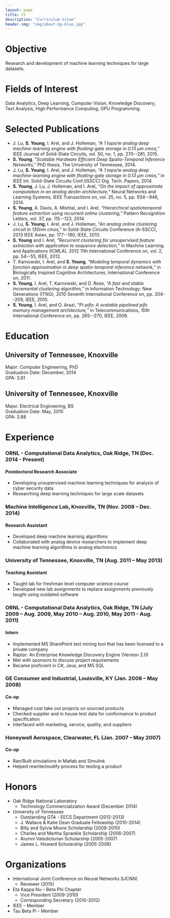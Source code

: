 ```yaml
---
layout: page
title: CV
description: "Curriculum Vitae"
header-img: "img/about-bg-blue.jpg"
---
```


# Objective
Research and development of machine learning techniques for large datasets.

# Fields of Interest
Data Analytics, Deep Learning, Computer Vision, Knowledge Discovery, Text Analysis,
High Performance Computing, GPU Programming.

# Selected Publications
* J. Lu, **S. Young**, I. Arel, and J. Holleman, *“A 1 tops/w analog deep machine-learning engine with floating-gate storage in 0.13 μm cmos,”* IEEE Journal of Solid-State Circuits, vol. 50, no. 1, pp. 270--281, 2015.
* **S. Young**, *"Scalable Hardware Efficient Deep Spatio-Temporal Inference Networks,"* PhD thesis, The University of Tennessee, 2014.
* J. Lu, **S. Young**, I. Arel, and J. Holleman, *“A 1 tops/w analog deep machine-learning engine with floating-gate storage in 0.13 μm cmos,”* in IEEE Int. Solid-State Circuits Conf.(ISSCC) Dig. Tech. Papers, 2014.
* **S. Young**, J. Lu, J. Holleman, and I. Arel, *“On the impact of approximate computation in an analog destin architecture,”* Neural Networks and Learning Systems, IEEE Transactions on, vol. 25, no. 5, pp. 934--946, 2014.
* **S. Young**, A. Davis, A. Mishtal, and I. Arel, *“Hierarchical spatiotemporal feature extraction using recurrent online clustering,”* Pattern Recognition Letters, vol. 37, pp. 115--123, 2014.
* J. Lu, **S. Young**, I. Arel, and J. Holleman, *“An analog online clustering circuit in 130nm cmos,”* in Solid-State Circuits Conference (A-SSCC), 2013 IEEE Asian, pp. 177--180, IEEE, 2013.
* **S. Young** and I. Arel, *“Recurrent clustering for unsupervised feature extraction with application to sequence detection,”* in Machine Learning and Applications (ICMLA), 2012 11th International Conference on, vol. 2, pp. 54--55, IEEE, 2012.
* T. Karnowski, I. Arel, and **S. Young**, *“Modeling temporal dynamics with function approximation in deep spatio-temporal inference network,”* in Biologically Inspired Cognitive Architectures, International Conference on, 2011.
* **S. Young**, I. Arel, T. Karnowski, and D. Rose, *“A fast and stable incremental clustering algorithm,”* in Information Technology: New Generations (ITNG), 2010 Seventh International Conference on, pp. 204--209, IEEE, 2010.
* **S. Young**, I. Arel, and O. Arazi, *“Pi-pifo: A scalable pipelined pifo memory management architecture,”* in Telecommunications, 10th International Conference on, pp. 265--270, IEEE, 2009.

# Education

## University of Tennessee, Knoxville
Major: Computer Engineering, PhD   
Graduation Date: December, 2014  
GPA: 3.81

## University of Tennessee, Knoxville
Major: Electrical Engineering, BS   
Graduation Date: May, 2010  
GPA: 3.88

# Experience

### ORNL - Computational Data Analytics, Oak Ridge, TN (Dec. 2014 - Present)  

#### Postdoctoral Research Associate
- Developing unsupervised machine learning techniques for analysis of cyber security data
- Researching deep learning techniques for large scale datasets

### Machine Intelligence Lab, Knoxville, TN (Nov. 2008 – Dec. 2014)  

#### Research Assistant 
- Developed deep machine learning algorithms  
- Collaborated with analog device researchers to implement deep machine learning algorithms in analog electronics  

### University of Tennessee, Knoxville, TN (Aug. 2011 – May 2013)

#### Teaching Assistant  
- Taught lab for freshman level computer science course  
- Developed new lab assignments to replace assignments previously taught using outdated software

### ORNL - Computational Data Analytics, Oak Ridge, TN (July 2009 – Aug. 2009, May 2010 – Aug. 2010, May 2011 - Aug. 2011)  

#### Intern  
- Implemented MS SharePoint text mining tool that has been licensed to a private company 
- Raptor: An Enterprise Knowledge Discovery Engine (Version 2.0)
- Met with sponsors to discuss project requirements
- Became proficient in C#, Java, and MS SQL

### GE Consumer and Industrial, Louisville, KY (Jan. 2008 – May 2008)  

#### Co-op  
- Managed cost take out projects on sourced products
- Checked supplier and in house test data for conformance to product specification
- Interfaced with marketing, service, quality, and suppliers

### Honeywell Aerospace, Clearwater, FL (Jan. 2007 – May 2007)  

#### Co-op  
- Ran/Built simulations in Matlab and Simulink
- Helped rewrite/modify process for testing a product 

# Honors
- Oak Ridge National Laboratory
    - Technology Commercialization Award (December 2014)
- University of Tennessee
    - Outstanding GTA - EECS Department (2012-2013)
    - J. Wallace & Katie Dean Graduate Fellowship (2010-2014)
    - Billy and Sylvia Moore Scholarship (2008-2010)
    - Charles and Martha Sprankle Scholarship (2006-2007)
    - Alumni Valedictorian Scholarship (2005-2007)
    - James L. Howard Scholarship (2005-2006)

# Organizations
- International Joint Conference on Neural Networks (IJCNN)
    - Reviewer (2015)
- Eta Kappa Nu – Beta Phi Chapter
    - Vice President (2009-2010)
    - Corresponding Secretary (2010-2012)
- IEEE – Member
- Tau Beta Pi - Member

